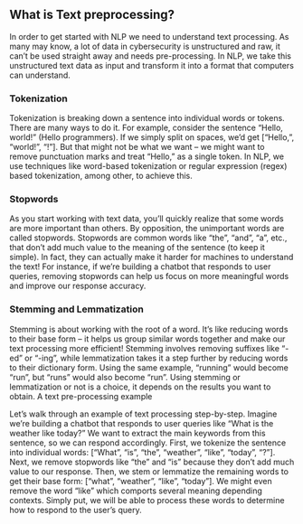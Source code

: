 ## What is Text preprocessing?

In order to get started with NLP we need to understand text processing. As many may know, a lot of data in cybersecurity is unstructured and raw, it can’t be used straight away and needs pre-processing. In NLP, we take this unstructured text data as input and transform it into a format that computers can understand.

### Tokenization

Tokenization is breaking down a sentence into individual words or tokens. There are many ways to do it. For example, consider the sentence “Hello, world!” (Hello programmers). If we simply split on spaces, we’d get [“Hello,”, “world!”, “!”]. But that might not be what we want – we might want to remove punctuation marks and treat “Hello,” as a single token. In NLP, we use techniques like word-based tokenization or regular expression (regex) based tokenization, among other, to achieve this.

### Stopwords


As you start working with text data, you’ll quickly realize that some words are more important than others. By opposition, the unimportant words are called stopwords. Stopwords are common words like “the”, “and”, “a”, etc., that don’t add much value to the meaning of the sentence (to keep it simple). In fact, they can actually make it harder for machines to understand the text! For instance, if we’re building a chatbot that responds to user queries, removing stopwords can help us focus on more meaningful words and improve our response accuracy.

### Stemming and Lemmatization


Stemming is about working with the root of a word. It’s like reducing words to their base form – it helps us group similar words together and make our text processing more efficient! Stemming involves removing suffixes like “-ed” or “-ing”, while lemmatization takes it a step further by reducing words to their dictionary form. Using the same example, “running” would become “run”, but “runs” would also become “run”. Using stemming or lemmatization or not is a choice, it depends on the results you want to obtain.
A text pre-processing example


Let’s walk through an example of text processing step-by-step. Imagine we’re building a chatbot that responds to user queries like “What is the weather like today?” We want to extract the main keywords from this sentence, so we can respond accordingly. First, we tokenize the sentence into individual words: [“What”, “is”, “the”, “weather”, “like”, “today”, “?”]. Next, we remove stopwords like “the” and “is” because they don’t add much value to our response. Then, we stem or lemmatize the remaining words to get their base form: [“what”, “weather”, “like”, “today”]. We might even remove the word “like” which comports several meaning depending contexts. Simply put, we will be able to process these words to determine how to respond to the user’s query.
